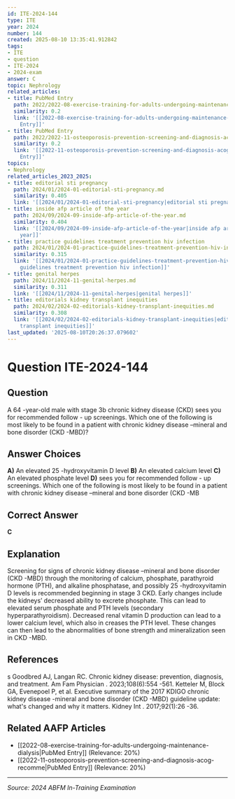 ```yaml
---
id: ITE-2024-144
type: ITE
year: 2024
number: 144
created: 2025-08-10 13:35:41.912842
tags:
- ITE
- question
- ITE-2024
- 2024-exam
answer: C
topic: Nephrology
related_articles:
- title: PubMed Entry
  path: 2022/2022-08-exercise-training-for-adults-undergoing-maintenance-dialysis.md
  similarity: 0.2
  link: '[[2022-08-exercise-training-for-adults-undergoing-maintenance-dialysis|PubMed
    Entry]]'
- title: PubMed Entry
  path: 2022/2022-11-osteoporosis-prevention-screening-and-diagnosis-acog-recomme.md
  similarity: 0.2
  link: '[[2022-11-osteoporosis-prevention-screening-and-diagnosis-acog-recomme|PubMed
    Entry]]'
topics:
- Nephrology
related_articles_2023_2025:
- title: editorial sti pregnancy
  path: 2024/01/2024-01-editorial-sti-pregnancy.md
  similarity: 0.405
  link: '[[2024/01/2024-01-editorial-sti-pregnancy|editorial sti pregnancy]]'
- title: inside afp article of the year
  path: 2024/09/2024-09-inside-afp-article-of-the-year.md
  similarity: 0.404
  link: '[[2024/09/2024-09-inside-afp-article-of-the-year|inside afp article of the
    year]]'
- title: practice guidelines treatment prevention hiv infection
  path: 2024/01/2024-01-practice-guidelines-treatment-prevention-hiv-infection.md
  similarity: 0.315
  link: '[[2024/01/2024-01-practice-guidelines-treatment-prevention-hiv-infection|practice
    guidelines treatment prevention hiv infection]]'
- title: genital herpes
  path: 2024/11/2024-11-genital-herpes.md
  similarity: 0.311
  link: '[[2024/11/2024-11-genital-herpes|genital herpes]]'
- title: editorials kidney transplant inequities
  path: 2024/02/2024-02-editorials-kidney-transplant-inequities.md
  similarity: 0.308
  link: '[[2024/02/2024-02-editorials-kidney-transplant-inequities|editorials kidney
    transplant inequities]]'
last_updated: '2025-08-10T20:26:37.079602'
---
```


# Question ITE-2024-144

## Question
A 64 -year-old male with stage 3b chronic kidney disease (CKD) sees you for recommended follow -
up screenings. Which one of the following is most likely to be found in a patient with chronic kidney disease –mineral and bone disorder (CKD -MBD)?

## Answer Choices
**A)** An elevated 25 -hydroxyvitamin D level
**B)** An elevated calcium level
**C)** An elevated phosphate level
**D)** sees you for recommended follow - up screenings. Which one of the following is most likely to be found in a patient with chronic kidney disease –mineral and bone disorder (CKD -MB

## Correct Answer
**C**

## Explanation
Screening for signs of chronic kidney disease –mineral and bone disorder (CKD -MBD) through the monitoring of calcium, phosphate, parathyroid hormone (PTH), and alkaline phosphatase, and possibly 25 -hydroxyvitamin D levels is recommended beginning in stage 3 CKD. Early changes include the kidneys’ decreased ability to excrete phosphate. This can lead to elevated serum phosphate and PTH levels (secondary hyperparathyroidism). Decreased renal vitamin D production can lead to a lower calcium level, which also in creases the PTH level. These changes can then lead to the abnormalities of bone strength and mineralization seen in CKD -MBD.

## References
s Goodbred AJ, Langan RC. Chronic kidney disease: prevention, diagnosis, and treatment. Am Fam Physician . 2023;108(6):554 -561. Ketteler M, Block GA, Evenepoel P, et al. Executive summary of the 2017 KDIGO chronic kidney disease -mineral and bone disorder (CKD -MBD) guideline update: what's changed and why it matters. Kidney Int . 2017;92(1):26 -36.

## Related AAFP Articles
- [[2022-08-exercise-training-for-adults-undergoing-maintenance-dialysis|PubMed Entry]] (Relevance: 20%)
- [[2022-11-osteoporosis-prevention-screening-and-diagnosis-acog-recomme|PubMed Entry]] (Relevance: 20%)

---
*Source: 2024 ABFM In-Training Examination*